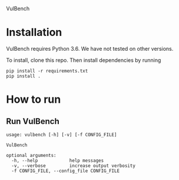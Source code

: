 VulBench

# Installation

VulBench requires Python 3.6. We have not tested on other versions.

To install, clone this repo. Then install dependencies by running 

    pip install -r requirements.txt
    pip install .

# How to run

## Run VulBench
```
usage: vulbench [-h] [-v] [-f CONFIG_FILE]

VulBench

optional arguments:
  -h, --help            help messages
  -v, --verbose         increase output verbosity
  -f CONFIG_FILE, --config_file CONFIG_FILE
```


